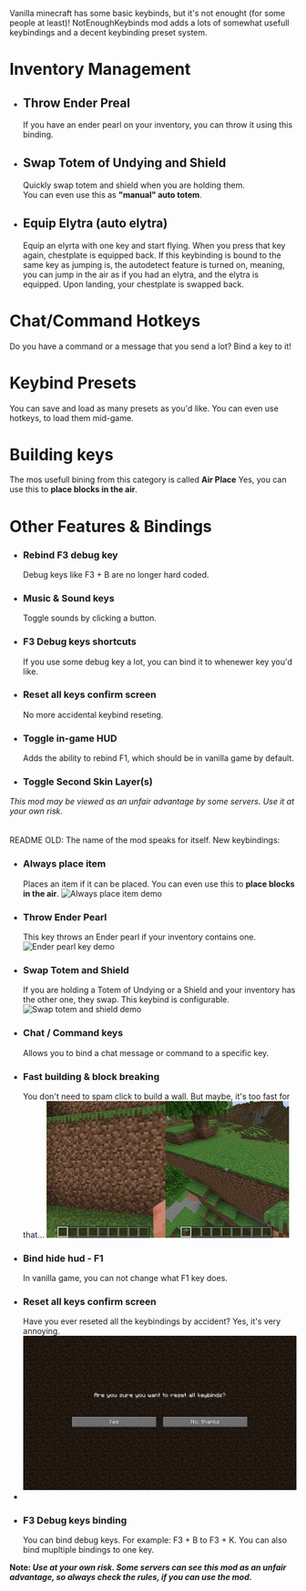 Vanilla minecraft has some basic keybinds, but it's not enought (for some people at least)!
NotEnoughKeybinds mod adds a lots of somewhat usefull keybindings and a decent keybinding preset system.

# Inventory Management
- ## Throw Ender Preal
  If you have an ender pearl on your inventory, you can throw it using this binding.
- ## Swap Totem of Undying and Shield</h2>
  Quickly swap totem and shield when you are holding them. <br>You can even use this as **"manual" auto totem**.
- ## Equip Elytra (auto elytra)
  Equip an elyrta with one key and start flying. When you press that key again, chestplate is equipped back. If this keybinding is bound to the same key as jumping is, the autodetect feature is turned on, meaning,   you can jump in the air as if you had an elytra, and the   elytra is equipped. Upon landing, your chestplate is swapped back.

# Chat/Command Hotkeys
Do you have a command or a message that you send a lot? Bind a key to it!

# Keybind Presets
You can save and load as many presets as you'd like. You can even use hotkeys, to load them mid-game.

# Building keys
The mos usefull bining from this category is called **Air Place** Yes, you can use this to **place blocks in the air**.

# Other Features & Bindings
- ### Rebind F3 debug key
  Debug keys like F3 + B are no longer hard coded.
- ### Music & Sound keys
  Toggle sounds by clicking a button.
- ### F3 Debug keys shortcuts
  If you use some debug key a lot, you can bind it to whenewer key you'd like.
- ### Reset all keys confirm screen
  No more accidental keybind reseting.
- ### Toggle in-game HUD
  Adds the ability to rebind F1, which should be in vanilla game by default.
- ### Toggle Second Skin Layer(s)
  
*This mod may be viewed as an unfair advantage by some servers. Use it at your own risk.*
<br>
<br>
<br>
README OLD:
The name of the mod speaks for itself. New keybindings:

- ### Always place item
  Places an item if it can be placed. You can even use this to **place blocks in the air**.
  ![Always place item demo](https://github.com/Sn0wix/Not-Enough-Keybinds/blob/master/media/Always%20Place%20item.gif?raw=true)
- ### Throw Ender Pearl
  This key throws an Ender pearl if your inventory contains one.
  ![Ender pearl key demo](https://github.com/Sn0wix/Not-Enough-Keybinds/blob/master/media/Throw%20Ender%20pearl%20key.gif?raw=true)
- ### Swap Totem and Shield
  If you are holding a Totem of Undying or a Shield and your inventory has the other one, they swap. This keybind is configurable.
  ![Swap totem and shield demo](https://github.com/Sn0wix/Not-Enough-Keybinds/blob/master/media/Totem%20and%20shield%20swap.gif?raw=true)
- ### Chat / Command keys
  Allows you to bind a chat message or command to a specific key.
- ### Fast building & block breaking
  You don't need to spam click to build a wall. But maybe, it's too fast for that...
  ![Fast building demo](https://github.com/Sn0wix/Not-Enough-Keybinds/blob/master/media/Fast%20block%20breaking%20and%20building.gif?raw=true)
- ### Bind hide hud - F1
  In vanilla game, you can not change what F1 key does.
- ### Reset all keys confirm screen
  Have you ever reseted all the keybindings by accident? Yes, it's very annoying.
  ![Reset all keybinds confirm screen](https://github.com/Sn0wix/Not-Enough-Keybinds/blob/master/media/Reset%20all%20keybinds%20-%20confirm%20screen.png?raw=true)
- 
- ### F3 Debug keys binding
  You can bind debug keys. For example: F3 + B to F3 + K. You can also bind mupltiple bindings to one key.

**Note: _Use at your own risk. Some servers can see this mod as an unfair advantage, so always check the rules, if you can use the mod._**
